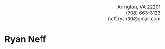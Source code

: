 
<div style="text-align: right; font-size:15px"> Arlington, VA 22201 <br> (708) 663-3123 <br> neff.ryan30@gmail.com
</div>

# Ryan Neff

